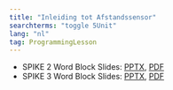 ```yaml
---
title: "Inleiding tot Afstandssensor"
searchterms: "toggle 5Unit"
lang: "nl"
tag: ProgrammingLesson
---
```

 <ul>
 <li class="ng-binding">SPIKE 2 Word Block Slides:
 <a href="ProgrammingLessons/Afstandssensor.pptx">PPTX</a>,
 <a href="ProgrammingLessons/Afstandssensor.pdf">PDF</a>
 </li>
 <li class="ng-binding">SPIKE 3 Word Block Slides:
 <a href="ProgrammingLessons/SP3Afstandssensor.pptx">PPTX</a>,
 <a href="ProgrammingLessons/SP3Afstandssensor.pdf">PDF</a>
 </li>

 </ul>
